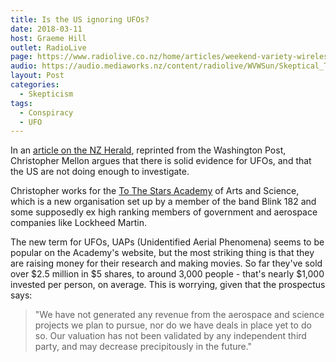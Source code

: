 ```yaml
---
title: Is the US ignoring UFOs?
date: 2018-03-11
host: Graeme Hill
outlet: RadioLive
page: https://www.radiolive.co.nz/home/articles/weekend-variety-wireless/2018/03/skeptical-thoughts--artificial-intelligence.html
audio: https://audio.mediaworks.nz/content/radiolive/WVWSun/Skeptical_Thoughts_11_03_18.mp3
layout: Post
categories:
  - Skepticism
tags:
  - Conspiracy
  - UFO
---
```


In an [article on the NZ Herald](http://www.nzherald.co.nz/opinion/news/article.cfm?c_id=466&objectid=12010486), reprinted from the Washington Post, Christopher Mellon argues that there is solid evidence for UFOs, and that the US are not doing enough to investigate.

<!-- more -->

Christopher works for the [To The Stars Academy](http://www.tothestarsacademy.com/) of Arts and Science, which is a new organisation set up by a member of the band Blink 182 and some supposedly ex high ranking members of government and aerospace companies like Lockheed Martin.

The new term for UFOs, UAPs (Unidentified Aerial Phenomena) seems to be popular on the Academy's website, but the most striking thing is that they are raising money for their research and making movies. So far they've sold over $2.5 million in $5 shares, to around 3,000 people - that's nearly $1,000 invested per person, on average. This is worrying, given that the prospectus says:

> "We have not generated any revenue from the aerospace and science projects we plan to pursue, nor do we have deals in place yet to do so. Our valuation has not been validated by any independent third party, and may decrease precipitously in the future."
